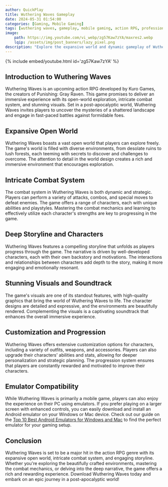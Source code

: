 ```yaml
---
author: QuickPlay
title: Wuthering Waves Gameplay
date: 2024-05-31 01:54:00
categories: [Gaming, Mobile Gaming]
tags: [wuthering waves, gameplay, mobile gaming, action RPG, professional gamers]
image: 
    path: https://img.youtube.com/vi_webp/zg57Kaw7zYA/maxres2.webp
    lqip: /assets/img/post_banners/lazy_pixel.png
description: "Explore the expansive world and dynamic gameplay of Wuthering Waves, the latest action RPG sensation."
---
```


{% include embed/youtube.html id='zg57Kaw7zYA' %}

## Introduction to Wuthering Waves

Wuthering Waves is an upcoming action RPG developed by Kuro Games, the creators of Punishing: Gray Raven. This game promises to deliver an immersive experience with its open-world exploration, intricate combat system, and stunning visuals. Set in a post-apocalyptic world, Wuthering Waves invites players to uncover the mysteries of a shattered landscape and engage in fast-paced battles against formidable foes.

## Expansive Open World

Wuthering Waves boasts a vast open world that players can explore freely. The game's world is filled with diverse environments, from desolate ruins to lush forests, each teeming with secrets to discover and challenges to overcome. The attention to detail in the world design creates a rich and immersive environment that encourages exploration.

## Intricate Combat System

The combat system in Wuthering Waves is both dynamic and strategic. Players can perform a variety of attacks, combos, and special moves to defeat enemies. The game offers a range of characters, each with unique abilities and playstyles. Mastering the combat mechanics and learning to effectively utilize each character's strengths are key to progressing in the game.

## Deep Storyline and Characters

Wuthering Waves features a compelling storyline that unfolds as players progress through the game. The narrative is driven by well-developed characters, each with their own backstory and motivations. The interactions and relationships between characters add depth to the story, making it more engaging and emotionally resonant.

## Stunning Visuals and Soundtrack

The game's visuals are one of its standout features, with high-quality graphics that bring the world of Wuthering Waves to life. The character designs are detailed and expressive, and the environments are beautifully rendered. Complementing the visuals is a captivating soundtrack that enhances the overall immersive experience.

## Customization and Progression

Wuthering Waves offers extensive customization options for characters, including a variety of outfits, weapons, and accessories. Players can also upgrade their characters' abilities and stats, allowing for deeper personalization and strategic planning. The progression system ensures that players are constantly rewarded and motivated to improve their characters.

## Emulator Compatibility

While Wuthering Waves is primarily a mobile game, players can also enjoy the experience on their PC using emulators. If you prefer playing on a larger screen with enhanced controls, you can easily download and install an Android emulator on your Windows or Mac device. Check out our guide on the [Top 10 Best Android Emulators for Windows and Mac](https://quickplaymobile.github.io/posts/Top-10-Best-Android-Emulators-for-Windows-and-Mac/) to find the perfect emulator for your gaming setup.

## Conclusion

Wuthering Waves is set to be a major hit in the action RPG genre with its expansive open world, intricate combat system, and engaging storyline. Whether you're exploring the beautifully crafted environments, mastering the combat mechanics, or delving into the deep narrative, the game offers a rich and rewarding experience. Download Wuthering Waves today and embark on an epic journey in a post-apocalyptic world!
